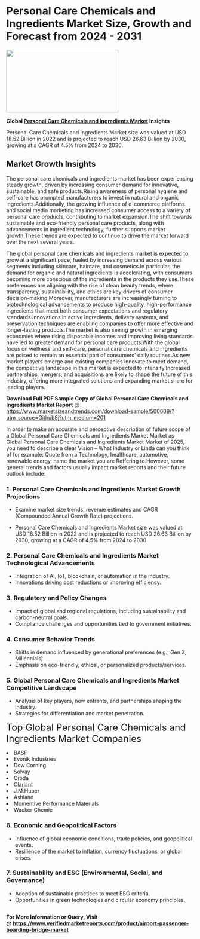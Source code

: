 <H1>Personal Care Chemicals and Ingredients Market Size, Growth and Forecast from 2024 - 2031</H1><img class="aligncenter size-medium wp-image-584254" src="https://thirdeyenews.in/wp-content/uploads/2024/09/Global-Market-Research-300x168.jpeg" alt="" width="300" height="168" /><p><strong>Global&nbsp;<a href="https://www.marketsizeandtrends.com/download-sample/500609/?utm_source=Github8j?utm_medium=201">Personal Care Chemicals and Ingredients Market</a> Insights</strong></p><p>Personal Care Chemicals and Ingredients Market size was valued at USD 18.52 Billion in 2022 and is projected to reach USD 26.63 Billion by 2030, growing at a CAGR of 4.5% from 2024 to 2030.</p><p><h2>Market Growth Insights</h2> <p>The personal care chemicals and ingredients market has been experiencing steady growth, driven by increasing consumer demand for innovative, sustainable, and safe products.Rising awareness of personal hygiene and self-care has prompted manufacturers to invest in natural and organic ingredients.Additionally, the growing influence of e-commerce platforms and social media marketing has increased consumer access to a variety of personal care products, contributing to market expansion.The shift towards sustainable and eco-friendly personal care products, along with advancements in ingredient technology, further supports market growth.These trends are expected to continue to drive the market forward over the next several years.</p> <p>The global personal care chemicals and ingredients market is expected to grow at a significant pace, fueled by increasing demand across various segments including skincare, haircare, and cosmetics.In particular, the demand for organic and natural ingredients is accelerating, with consumers becoming more conscious of the ingredients in the products they use.These preferences are aligning with the rise of clean beauty trends, where transparency, sustainability, and ethics are key drivers of consumer decision-making.Moreover, manufacturers are increasingly turning to biotechnological advancements to produce high-quality, high-performance ingredients that meet both consumer expectations and regulatory standards.Innovations in active ingredients, delivery systems, and preservation techniques are enabling companies to offer more effective and longer-lasting products.The market is also seeing growth in emerging economies where rising disposable incomes and improving living standards have led to greater demand for personal care products.With the global focus on wellness and self-care, personal care chemicals and ingredients are poised to remain an essential part of consumers' daily routines.As new market players emerge and existing companies innovate to meet demand, the competitive landscape in this market is expected to intensify.Increased partnerships, mergers, and acquisitions are likely to shape the future of this industry, offering more integrated solutions and expanding market share for leading players.</p> <p><span class=""><strong>Download Full PDF Sample Copy of Global Personal Care Chemicals and Ingredients Market Report</strong> @ <a href="https://www.marketsizeandtrends.com/download-sample/500609/?utm_source=Github8j?utm_medium=201" target="_blank">https://www.marketsizeandtrends.com/download-sample/500609/?utm_source=Github8j?utm_medium=201</a></span></p><p>In order to make an accurate and perceptive description of future scope of a Global&nbsp;Personal Care Chemicals and Ingredients Market Market as Global&nbsp;Personal Care Chemicals and Ingredients Market Market of 2025, you need to describe a clear Vision &ndash; What Industry or Linda can you think of for example: Quote from a Technology, healthcare, automotive, renewable energy, name the market you are Reffering to.However, some general trends and factors usually impact market reports and their future outlook include:</p><h3>1.&nbsp;<strong>Personal Care Chemicals and Ingredients Market Growth Projections</strong></h3><ul><li>Examine market size trends, revenue estimates and CAGR (Compounded Annual Growth Rate) projections.</li><li><p>Personal Care Chemicals and Ingredients Market size was valued at USD 18.52 Billion in 2022 and is projected to reach USD 26.63 Billion by 2030, growing at a CAGR of 4.5% from 2024 to 2030.</p></li></ul><h3>2.&nbsp;<strong>Personal Care Chemicals and Ingredients Market Technological Advancements</strong></h3><ul><li>Integration of AI, IoT, blockchain, or automation in the industry.</li><li>Innovations driving cost reductions or improving efficiency.</li></ul><h3>3.&nbsp;<strong>Regulatory and Policy Changes</strong></h3><ul><li>Impact of global and regional regulations, including sustainability and carbon-neutral goals.</li><li>Compliance challenges and opportunities tied to government initiatives.</li></ul><h3>4.&nbsp;<strong>Consumer Behavior Trends</strong></h3><ul><li>Shifts in demand influenced by generational preferences (e.g., Gen Z, Millennials).</li><li>Emphasis on eco-friendly, ethical, or personalized products/services.</li></ul><h3>5.&nbsp;<strong>Global Personal Care Chemicals and Ingredients Market Competitive Landscape</strong></h3><ul><li>Analysis of key players, new entrants, and partnerships shaping the industry.</li><li>Strategies for differentiation and market penetration.</li></ul><p data-pm-slice="1 1 []"><span style="color: inherit; font-family: inherit; font-size: 25px;">Top Global Personal Care Chemicals and Ingredients Market Companies</span></p><div class="" data-test-id=""><p><li>BASF</li><li> Evonik Industries</li><li> Dow Corning</li><li> Solvay</li><li> Croda</li><li> Clariant</li><li> J.M.Huber</li><li> Ashland</li><li> Momentive Performance Materials</li><li> Wacker Chemie</li></p></div><h3>6.&nbsp;<strong>Economic and Geopolitical Factors</strong></h3><ul><li>Influence of global economic conditions, trade policies, and geopolitical events.</li><li>Resilience of the market to inflation, currency fluctuations, or global crises.</li></ul><h3>7.&nbsp;<strong>Sustainability and ESG (Environmental, Social, and Governance)</strong></h3><ul><li>Adoption of sustainable practices to meet ESG criteria.</li><li>Opportunities in green technologies and circular economy principles.</li></ul><h2><strong style="font-size: 14px;">For More Information or Query, Visit @&nbsp;</strong><a style="background-color: #ffffff; font-size: 14px;" href="https://www.marketsizeandtrends.com/report/personal-care-chemicals-and-ingredients-market/" target="_blank">https://www.verifiedmarketreports.com/product/airport-passenger-boarding-bridge-market</a></h2>
